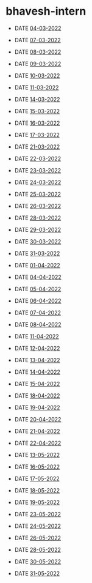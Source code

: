 # bhavesh-intern

- DATE [04-03-2022](https://github.com/sp18-interns/bhavesh-intern/tree/main/4th%20march%202022)

- DATE [07-03-2022](https://github.com/sp18-interns/bhavesh-intern/tree/main/7th%20march%202022)

- DATE [08-03-2022](https://github.com/sp18-interns/bhavesh-intern/tree/main/8th%20march%202022)

- DATE [09-03-2022](https://github.com/sp18-interns/bhavesh-intern/tree/main/9th%20march%202022)

- DATE [10-03-2022](https://github.com/sp18-interns/bhavesh-intern/tree/main/10th%20march%202022)

- DATE [11-03-2022](https://github.com/sp18-interns/bhavesh-intern/tree/main/11th%20march%202022)

- DATE [14-03-2022](https://github.com/sp18-interns/bhavesh-intern/tree/main/14th%20march%202022)

- DATE [15-03-2022](https://github.com/sp18-interns/bhavesh-intern/tree/main/15th%20march%202022)

- DATE [16-03-2022](https://github.com/sp18-interns/bhavesh-intern/tree/main/16th%20march%202022)

- DATE [17-03-2022](https://github.com/sp18-interns/bhavesh-intern/tree/main/17th%20march%202022)

- DATE [21-03-2022](https://github.com/sp18-interns/bhavesh-intern/tree/main/21st%20march%202022)

- DATE [22-03-2022](https://github.com/sp18-interns/bhavesh-intern/tree/main/22nd%20march%202022)

- DATE [23-03-2022](https://github.com/sp18-interns/bhavesh-intern/tree/main/23rd%20march%202022)

- DATE [24-03-2022](https://github.com/sp18-interns/bhavesh-intern/tree/main/24th%20march%202022)

- DATE [25-03-2022](https://github.com/sp18-interns/bhavesh-intern/tree/main/25th%20march%202022)

- DATE [26-03-2022](https://github.com/sp18-interns/bhavesh-intern/tree/main/26th%20march%202022)

- DATE [28-03-2022](https://github.com/sp18-interns/bhavesh-intern/tree/main/28th%20march%202022)

- DATE [29-03-2022](https://github.com/sp18-interns/bhavesh-intern/tree/main/29th%20march%202022)

- DATE [30-03-2022](https://github.com/sp18-interns/bhavesh-intern/tree/main/30th%20march%202022)

- DATE [31-03-2022](https://github.com/sp18-interns/bhavesh-intern/tree/main/31th%20march%202022)

- DATE [01-04-2022](https://github.com/sp18-interns/bhavesh-intern/tree/main/1st%20april%202022)

- DATE [04-04-2022](https://github.com/sp18-interns/bhavesh-intern/tree/main/4th%20april%202022)

- DATE [05-04-2022](https://github.com/sp18-interns/bhavesh-intern/tree/main/5th%20april%202022)

- DATE [06-04-2022](https://github.com/sp18-interns/bhavesh-intern/tree/main/6th%20april%202022)

- DATE [07-04-2022](https://github.com/sp18-interns/bhavesh-intern/tree/main/7th%20april%202022)

- DATE [08-04-2022](https://github.com/sp18-interns/bhavesh-intern/tree/main/8th%20april%202022)

- DATE [11-04-2022](https://github.com/sp18-interns/bhavesh-intern/tree/main/11th%20april%202022)

- DATE [12-04-2022](https://github.com/sp18-interns/bhavesh-intern/tree/main/12th%20april%202022)

- DATE [13-04-2022](https://github.com/sp18-interns/bhavesh-intern/tree/main/13th%20april%202022)

- DATE [14-04-2022](https://github.com/sp18-interns/bhavesh-intern/tree/main/14th%20april%202022)

- DATE [15-04-2022](https://github.com/sp18-interns/bhavesh-intern/tree/main/15th%20april%202022)

- DATE [18-04-2022](https://github.com/sp18-interns/bhavesh-intern/tree/main/18th%20april%202022)

- DATE [19-04-2022](https://github.com/sp18-interns/bhavesh-intern/tree/main/19th%20april%202022)

- DATE [20-04-2022](https://github.com/sp18-interns/bhavesh-intern/tree/main/20th%20april%202022)

- DATE [21-04-2022](https://github.com/sp18-interns/bhavesh-intern/tree/main/21st%20april%202022)

- DATE [22-04-2022](https://github.com/sp18-interns/bhavesh-intern/tree/main/22nd%20april%202022)

- DATE [13-05-2022](https://github.com/sp18-interns/bhavesh-intern/tree/main/13%20may%202022
)

- DATE [16-05-2022](https://github.com/sp18-interns/bhavesh-intern/tree/main/16%20may%202022)

- DATE [17-05-2022](https://github.com/sp18-interns/bhavesh-intern/tree/main/17%20may%202022)

- DATE [18-05-2022](https://github.com/sp18-interns/bhavesh-intern/tree/main/18%20may%202022)

- DATE [19-05-2022](https://github.com/sp18-interns/bhavesh-intern/tree/main/19%20may%202022)

- DATE [23-05-2022](https://github.com/sp18-interns/bhavesh-intern/tree/main/23%20may%202022)

- DATE [24-05-2022](https://github.com/sp18-interns/bhavesh-intern/tree/main/24%20may%202022)

- DATE [26-05-2022](https://github.com/sp18-interns/bhavesh-intern/tree/main/26%20may%202022)

- DATE [28-05-2022](https://github.com/sp18-interns/bhavesh-intern/tree/main/28%20may%202022)

- DATE [30-05-2022](https://github.com/sp18-interns/bhavesh-intern/tree/main/30%20may%202022)

- DATE [31-05-2022](https://github.com/sp18-interns/bhavesh-intern/tree/main/31%20may%202022)
